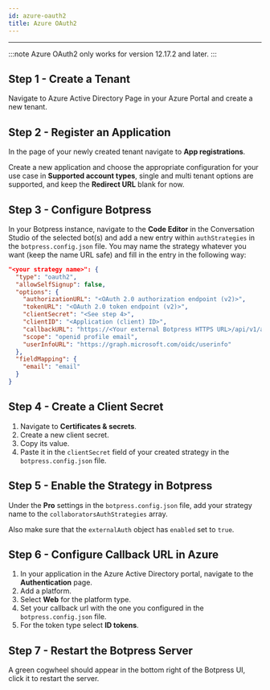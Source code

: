 ```yaml
---
id: azure-oauth2
title: Azure OAuth2
---
```


--------------------

:::note
Azure OAuth2 only works for version 12.17.2 and later.
:::

## Step 1 - Create a Tenant

Navigate to Azure Active Directory Page in your Azure Portal and create a new tenant.

## Step 2 - Register an Application

In the page of your newly created tenant navigate to **App registrations**.

Create a new application and choose the appropriate configuration for your use case in **Supported account types**, single and multi tenant options are supported, and keep the **Redirect URL** blank for now.

## Step 3 - Configure Botpress

In your Botpress instance, navigate to the **Code Editor** in the Conversation Studio of the selected bot(s) and add a new entry within `authStrategies` in the `botpress.config.json` file. You may name the strategy whatever you want (keep the name URL safe) and fill in the entry in the following way:

```json
"<your strategy name>": {
  "type": "oauth2",
  "allowSelfSignup": false,
  "options": {
    "authorizationURL": "<OAuth 2.0 authorization endpoint (v2)>",
    "tokenURL": "<OAuth 2.0 token endpoint (v2)>",
    "clientSecret": "<See step 4>",
    "clientID": "<Application (client) ID>",
    "callbackURL": "https://<Your external Botpress HTTPS URL>/api/v1/auth/login-callback/oauth2/<Your strategy name>",
    "scope": "openid profile email",
    "userInfoURL": "https://graph.microsoft.com/oidc/userinfo"
  },
  "fieldMapping": {
    "email": "email"
  }
}
```

## Step 4 - Create a Client Secret

1. Navigate to **Certificates & secrets**. 
1. Create a new client secret. 
1. Copy its value.
1. Paste it in the `clientSecret` field of your created strategy in the `botpress.config.json` file.

## Step 5 - Enable the Strategy in Botpress

Under the **Pro** settings in the `botpress.config.json` file, add your strategy name to the `collaboratorsAuthStrategies` array.

Also make sure that the `externalAuth` object has `enabled` set to `true`.

## Step 6 - Configure Callback URL in Azure

1. In your application in the Azure Active Directory portal, navigate to the **Authentication** page.
1. Add a platform. 
  1. Select **Web** for the platform type.
  1. Set your callback url with the one you configured in the `botpress.config.json` file.
  1. For the token type select **ID tokens**.

## Step 7 - Restart the Botpress Server

A green cogwheel should appear in the bottom right of the Botpress UI, click it to restart the server.
